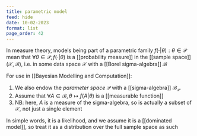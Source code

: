 ```yaml
---
title: parametric model
feed: hide
date: 10-02-2023
format: list
page_order: 42
---
```



In measure theory, models being part of a parametric family ${f(\cdot\vert\theta):\theta\in\mathcal P}$ mean that $\forall \theta\in\mathcal P, f(\cdot\vert\theta)$ is a [[probability measure]] in the [[sample space]] $(\mathcal X, \mathcal B)$, i.e. in some data space $\mathcal X$ with a [[Borel sigma-algebra]] $\mathcal B$

For use in [[Bayesian Modelling and Computation]]:

1. We also endow the *parameter space* $\mathcal P$ with a [[sigma-algebra]] $\mathcal B_\mathcal P$
2. Assume that $\forall A \in \mathcal B, \theta \mapsto f(A \vert \theta)$ is a [[measurable function]]
3. NB: here, $A$ is a measure of the sigma-algebra, so is actually a subset of $\mathcal X$, not just a single element

In simple words, it is a likelihood, and we assume it is a [[dominated model]], so treat it as a distribution over the full sample space as such